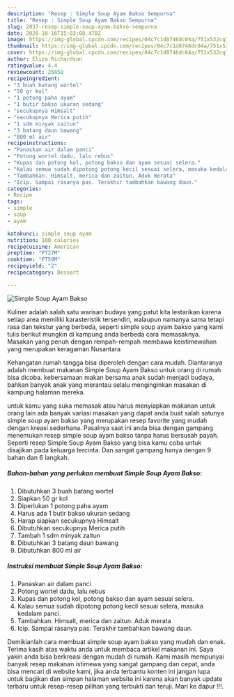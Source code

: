 ```yaml
---
description: "Resep : Simple Soup Ayam Bakso Sempurna"
title: "Resep : Simple Soup Ayam Bakso Sempurna"
slug: 2037-resep-simple-soup-ayam-bakso-sempurna
date: 2020-10-16T15:03:08.470Z
image: https://img-global.cpcdn.com/recipes/04c7c1d8746dc04a/751x532cq70/simple-soup-ayam-bakso-foto-resep-utama.jpg
thumbnail: https://img-global.cpcdn.com/recipes/04c7c1d8746dc04a/751x532cq70/simple-soup-ayam-bakso-foto-resep-utama.jpg
cover: https://img-global.cpcdn.com/recipes/04c7c1d8746dc04a/751x532cq70/simple-soup-ayam-bakso-foto-resep-utama.jpg
author: Eliza Richardson
ratingvalue: 4.4
reviewcount: 26858
recipeingredient:
- "3 buah batang wortel"
- "50 gr kol"
- "1 potong paha ayam"
- "1 butir bakso ukuran sedang"
- "secukupnya Himsalt"
- "secukupnya Merica putih"
- "1 sdm minyak zaitun"
- "3 batang daun bawang"
- "800 ml air"
recipeinstructions:
- "Panaskan air dalam panci"
- "Potong wortel dadu, lalu rebus"
- "Kupas dan potong kol, potong bakso dan ayam sesuai selera."
- "Kalau semua sudah dipotong potong kecil sesuai selera, masuka kedalam panci."
- "Tambahkan. Himsalt, merica dan zaitun. Aduk merata"
- "Icip. Sampai rasanya pas. Terakhir tambahkan bawang daun."
categories:
- Recipe
tags:
- simple
- soup
- ayam

katakunci: simple soup ayam 
nutrition: 100 calories
recipecuisine: American
preptime: "PT27M"
cooktime: "PT59M"
recipeyield: "2"
recipecategory: Dessert

---
```



![Simple Soup Ayam Bakso](https://img-global.cpcdn.com/recipes/04c7c1d8746dc04a/751x532cq70/simple-soup-ayam-bakso-foto-resep-utama.jpg)

Kuliner adalah salah satu warisan budaya yang patut kita lestarikan karena setiap area memiliki karasteristik tersendiri, walaupun namanya sama tetapi rasa dan tekstur yang berbeda, seperti simple soup ayam bakso yang kami tulis berikut mungkin di kampung anda berbeda cara memasaknya. Masakan yang penuh dengan rempah-rempah membawa keistimewahan yang merupakan keragaman Nusantara

Kehangatan rumah tangga bisa diperoleh dengan cara mudah. Diantaranya adalah membuat makanan Simple Soup Ayam Bakso untuk orang di rumah bisa dicoba. kebersamaan makan bersama anak sudah menjadi budaya, bahkan banyak anak yang merantau selalu menginginkan masakan di kampung halaman mereka.



untuk kamu yang suka memasak atau harus menyiapkan makanan untuk orang lain ada banyak variasi masakan yang dapat anda buat salah satunya simple soup ayam bakso yang merupakan resep favorite yang mudah dengan kreasi sederhana. Pasalnya saat ini anda bisa dengan gampang menemukan resep simple soup ayam bakso tanpa harus bersusah payah.
Seperti resep Simple Soup Ayam Bakso yang bisa kamu coba untuk disajikan pada keluarga tercinta. Dan sangat gampang hanya dengan 9 bahan dan 6 langkah.


<!--inarticleads1-->

##### Bahan-bahan yang perlukan membuat Simple Soup Ayam Bakso:

1. Dibutuhkan 3 buah batang wortel
1. Siapkan 50 gr kol
1. Diperlukan 1 potong paha ayam
1. Harus ada 1 butir bakso ukuran sedang
1. Harap siapkan secukupnya Himsalt
1. Dibutuhkan secukupnya Merica putih
1. Tambah 1 sdm minyak zaitun
1. Dibutuhkan 3 batang daun bawang
1. Dibutuhkan 800 ml air




<!--inarticleads2-->

##### Instruksi membuat  Simple Soup Ayam Bakso:

1. Panaskan air dalam panci
1. Potong wortel dadu, lalu rebus
1. Kupas dan potong kol, potong bakso dan ayam sesuai selera.
1. Kalau semua sudah dipotong potong kecil sesuai selera, masuka kedalam panci.
1. Tambahkan. Himsalt, merica dan zaitun. Aduk merata
1. Icip. Sampai rasanya pas. Terakhir tambahkan bawang daun.




Demikianlah cara membuat simple soup ayam bakso yang mudah dan enak. Terima kasih atas waktu anda untuk membaca artikel makanan ini. Saya yakin anda bisa berkreasi dengan mudah di rumah. Kami masih mempunyai banyak resep makanan istimewa yang sangat gampang dan cepat, anda bisa mencari di website kami, jika anda terbantu konten ini jangan lupa untuk bagikan dan simpan halaman website ini karena akan banyak update terbaru untuk resep-resep pilihan yang terbukti dan teruji. Mari ke dapur !!!. 

